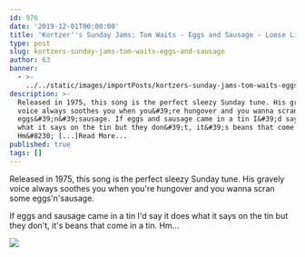 ```yaml
---
id: 976
date: '2019-12-01T00:00:00'
title: 'Kortzer''s Sunday Jams: Tom Waits - Eggs and Sausage - Loose Lips'
type: post
slug: kortzers-sunday-jams-tom-waits-eggs-and-sausage
author: 63
banner:
  - >-
    ../../static/images/importPosts/kortzers-sunday-jams-tom-waits-eggs-and-sausage/image976.jpeg
description: >-
  Released in 1975, this song is the perfect sleezy Sunday tune. His gravely
  voice always soothes you when you&#39;re hungover and you wanna scran some
  eggs&#39;n&#39;sausage. If eggs and sausage came in a tin I&#39;d say it does
  what it says on the tin but they don&#39;t, it&#39;s beans that come in a tin.
  Hm&#8230; [...]Read More...
published: true
tags: []
---
```

Released in 1975, this song is the perfect sleezy Sunday tune. His gravely voice always soothes you when you're hungover and you wanna scran some eggs'n'sausage.

If eggs and sausage came in a tin I'd say it does what it says on the tin but they don't, it's beans that come in a tin. Hm…

![](/wp-content/uploads/live/img/wysiwyg/5de3fdfc14aee.jpg)